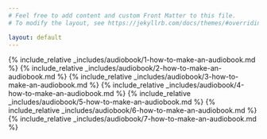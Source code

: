 ```yaml
---
# Feel free to add content and custom Front Matter to this file.
# To modify the layout, see https://jekyllrb.com/docs/themes/#overriding-theme-defaults

layout: default
---
```


{% include_relative  _includes/audiobook/1-how-to-make-an-audiobook.md %}
{% include_relative  _includes/audiobook/2-how-to-make-an-audiobook.md %}
{% include_relative  _includes/audiobook/3-how-to-make-an-audiobook.md %}
{% include_relative  _includes/audiobook/4-how-to-make-an-audiobook.md %}
{% include_relative  _includes/audiobook/5-how-to-make-an-audiobook.md %}
{% include_relative  _includes/audiobook/6-how-to-make-an-audiobook.md %}
{% include_relative  _includes/audiobook/7-how-to-make-an-audiobook.md %}

<script src="./js/script-audiobooks.js"></script>
